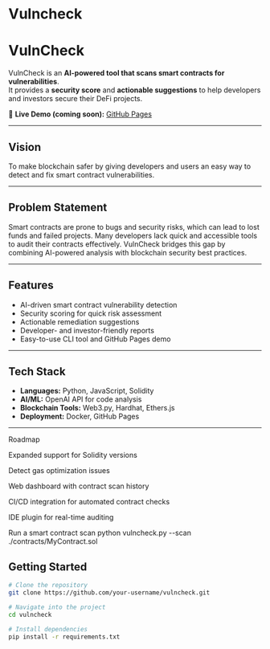 # Vulncheck
# VulnCheck

VulnCheck is an **AI-powered tool that scans smart contracts for vulnerabilities**.  
It provides a **security score** and **actionable suggestions** to help developers and investors secure their DeFi projects.  

🔗 **Live Demo (coming soon):** [GitHub Pages](https://your-username.github.io/vulncheck/)  

---

## Vision
To make blockchain safer by giving developers and users an easy way to detect and fix smart contract vulnerabilities.  

---

## Problem Statement
Smart contracts are prone to bugs and security risks, which can lead to lost funds and failed projects. Many developers lack quick and accessible tools to audit their contracts effectively. VulnCheck bridges this gap by combining AI-powered analysis with blockchain security best practices.  

---

## Features
- AI-driven smart contract vulnerability detection  
- Security scoring for quick risk assessment  
- Actionable remediation suggestions  
- Developer- and investor-friendly reports  
- Easy-to-use CLI tool and GitHub Pages demo  

---

## Tech Stack
- **Languages:** Python, JavaScript, Solidity  
- **AI/ML:** OpenAI API for code analysis  
- **Blockchain Tools:** Web3.py, Hardhat, Ethers.js  
- **Deployment:** Docker, GitHub Pages  

---

Roadmap

 Expanded support for Solidity versions

 Detect gas optimization issues

 Web dashboard with contract scan history

 CI/CD integration for automated contract checks

 IDE plugin for real-time auditing

 Run a smart contract scan
python vulncheck.py --scan ./contracts/MyContract.sol

## Getting Started
```bash
# Clone the repository
git clone https://github.com/your-username/vulncheck.git

# Navigate into the project
cd vulncheck

# Install dependencies
pip install -r requirements.txt
